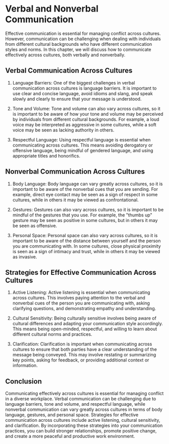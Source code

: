 Verbal and Nonverbal Communication
========================================================================================

Effective communication is essential for managing conflict across cultures. However, communication can be challenging when dealing with individuals from different cultural backgrounds who have different communication styles and norms. In this chapter, we will discuss how to communicate effectively across cultures, both verbally and nonverbally.

Verbal Communication Across Cultures
------------------------------------

1. Language Barriers: One of the biggest challenges in verbal communication across cultures is language barriers. It is important to use clear and concise language, avoid idioms and slang, and speak slowly and clearly to ensure that your message is understood.

2. Tone and Volume: Tone and volume can also vary across cultures, so it is important to be aware of how your tone and volume may be perceived by individuals from different cultural backgrounds. For example, a loud voice may be interpreted as aggressive in some cultures, while a soft voice may be seen as lacking authority in others.

3. Respectful Language: Using respectful language is essential when communicating across cultures. This means avoiding derogatory or offensive language, being mindful of gendered language, and using appropriate titles and honorifics.

Nonverbal Communication Across Cultures
---------------------------------------

1. Body Language: Body language can vary greatly across cultures, so it is important to be aware of the nonverbal cues that you are sending. For example, direct eye contact may be seen as a sign of respect in some cultures, while in others it may be viewed as confrontational.

2. Gestures: Gestures can also vary across cultures, so it is important to be mindful of the gestures that you use. For example, the "thumbs up" gesture may be seen as positive in some cultures, but in others it may be seen as offensive.

3. Personal Space: Personal space can also vary across cultures, so it is important to be aware of the distance between yourself and the person you are communicating with. In some cultures, close physical proximity is seen as a sign of intimacy and trust, while in others it may be viewed as invasive.

Strategies for Effective Communication Across Cultures
------------------------------------------------------

1. Active Listening: Active listening is essential when communicating across cultures. This involves paying attention to the verbal and nonverbal cues of the person you are communicating with, asking clarifying questions, and demonstrating empathy and understanding.

2. Cultural Sensitivity: Being culturally sensitive involves being aware of cultural differences and adapting your communication style accordingly. This means being open-minded, respectful, and willing to learn about different cultural norms and practices.

3. Clarification: Clarification is important when communicating across cultures to ensure that both parties have a clear understanding of the message being conveyed. This may involve restating or summarizing key points, asking for feedback, or providing additional context or information.

Conclusion
----------

Communicating effectively across cultures is essential for managing conflict in a diverse workplace. Verbal communication can be challenging due to language barriers, tone and volume, and respectful language, while nonverbal communication can vary greatly across cultures in terms of body language, gestures, and personal space. Strategies for effective communication across cultures include active listening, cultural sensitivity, and clarification. By incorporating these strategies into your communication practices, you can build stronger relationships, promote positive change, and create a more peaceful and productive work environment.
